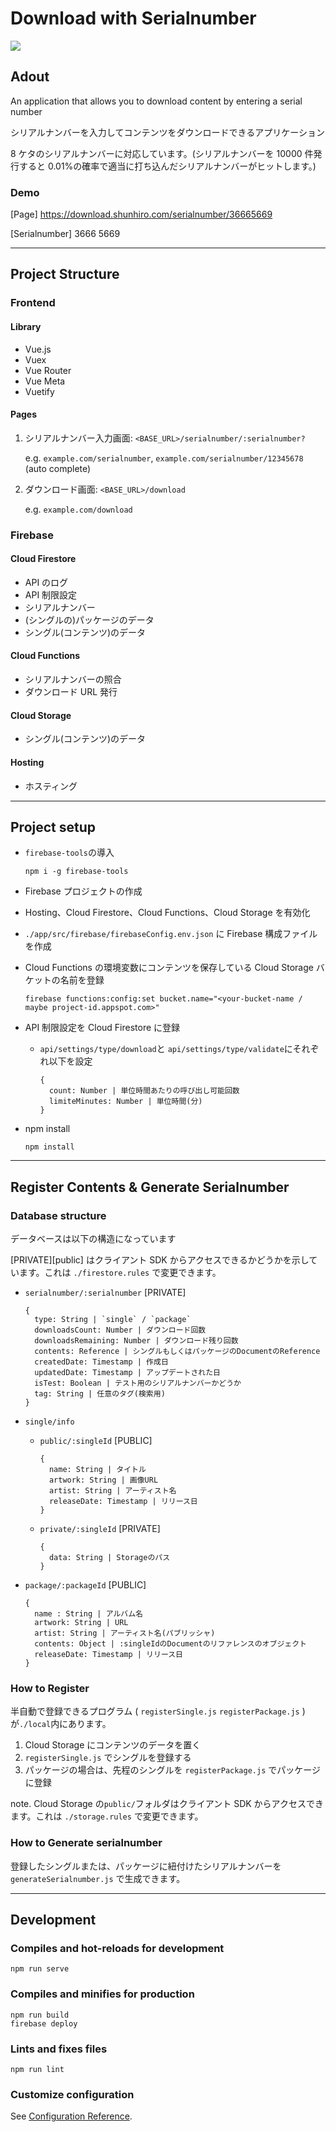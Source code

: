 # Download with Serialnumber

![](https://pro2-bar-s3-cdn-cf5.myportfolio.com/e1f236c2-c54d-4ef9-88aa-68d8e06dfb53/6a1e51e2-7b92-42e2-908a-f6c7045888b8_rw_1920.png?h=17ebdad9bb7ee07c2ff2c8be5719967d)

## Adout

An application that allows you to download content by entering a serial number

シリアルナンバーを入力してコンテンツをダウンロードできるアプリケーション

8 ケタのシリアルナンバーに対応しています。(シリアルナンバーを 10000 件発行すると 0.01%の確率で適当に打ち込んだシリアルナンバーがヒットします。)

### Demo

[Page] https://download.shunhiro.com/serialnumber/36665669

[Serialnumber] 3666 5669

---

## Project Structure

### Frontend

#### Library

- Vue.js
- Vuex
- Vue Router
- Vue Meta
- Vuetify

#### Pages

1. シリアルナンバー入力画面: `<BASE_URL>/serialnumber/:serialnumber?`

   e.g. `example.com/serialnumber`, `example.com/serialnumber/12345678` (auto complete)

1. ダウンロード画面: `<BASE_URL>/download`

   e.g. `example.com/download`

### Firebase

#### Cloud Firestore

- API のログ
- API 制限設定
- シリアルナンバー
- (シングルの)パッケージのデータ
- シングル(コンテンツ)のデータ

#### Cloud Functions

- シリアルナンバーの照合
- ダウンロード URL 発行

#### Cloud Storage

- シングル(コンテンツ)のデータ

#### Hosting

- ホスティング

---

## Project setup

- `firebase-tools`の導入
  ```
  npm i -g firebase-tools
  ```

* Firebase プロジェクトの作成
* Hosting、Cloud Firestore、Cloud Functions、Cloud Storage を有効化
* `./app/src/firebase/firebaseConfig.env.json` に Firebase 構成ファイルを作成
* Cloud Functions の環境変数にコンテンツを保存している Cloud Storage バケットの名前を登録

  ```
  firebase functions:config:set bucket.name="<your-bucket-name / maybe project-id.appspot.com>"
  ```

* API 制限設定を Cloud Firestore に登録

  - `api/settings/type/download`と `api/settings/type/validate`にそれぞれ以下を設定
    ```
    {
      count: Number | 単位時間あたりの呼び出し可能回数
      limiteMinutes: Number | 単位時間(分)
    }
    ```

* npm install

  ```
  npm install
  ```

---

## Register Contents & Generate Serialnumber

### Database structure

データベースは以下の構造になっています

[PRIVATE][public] はクライアント SDK からアクセスできるかどうかを示しています。これは `./firestore.rules` で変更できます。

- `serialnumber/:serialnumber` [PRIVATE]

  ```
  {
    type: String | `single` / `package`
    downloadsCount: Number | ダウンロード回数
    downloadsRemaining: Number | ダウンロード残り回数
    contents: Reference | シングルもしくはパッケージのDocumentのReference
    createdDate: Timestamp | 作成日
    updatedDate: Timestamp | アップデートされた日
    isTest: Boolean | テスト用のシリアルナンバーかどうか
    tag: String | 任意のタグ(検索用)
  }
  ```

- `single/info`
  - `public/:singleId` [PUBLIC]
    ```
    {
      name: String | タイトル
      artwork: String | 画像URL
      artist: String | アーティスト名
      releaseDate: Timestamp | リリース日
    }
    ```
  - `private/:singleId` [PRIVATE]
    ```
    {
      data: String | Storageのパス
    }
    ```
- `package/:packageId` [PUBLIC]

  ```
  {
    name : String | アルバム名
    artwork: String | URL
    artist: String | アーティスト名(パブリッシャ)
    contents: Object | :singleIdのDocumentのリファレンスのオブジェクト
    releaseDate: Timestamp | リリース日
  }
  ```

### How to Register

半自動で登録できるプログラム ( `registerSingle.js` `registerPackage.js` ) が`./local`内にあります。

1. Cloud Storage にコンテンツのデータを置く
2. `registerSingle.js` でシングルを登録する
3. パッケージの場合は、先程のシングルを `registerPackage.js` でパッケージに登録

note. Cloud Storage の`public/`フォルダはクライアント SDK からアクセスできます。これは `./storage.rules` で変更できます。

### How to Generate serialnumber

登録したシングルまたは、パッケージに紐付けたシリアルナンバーを `generateSerialnumber.js` で生成できます。

---

## Development

### Compiles and hot-reloads for development

```
npm run serve
```

### Compiles and minifies for production

```
npm run build
firebase deploy
```

### Lints and fixes files

```
npm run lint
```

### Customize configuration

See [Configuration Reference](https://cli.vuejs.org/config/).
